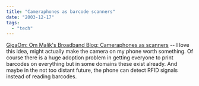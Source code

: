 ```yaml
---
title: "Cameraphones as barcode scanners"
date: "2003-12-17"
tags: 
  - "tech"
---
```


[GigaOm: Om Malik's Broadband Blog: Cameraphones as scanners](http://gigaom.com/archives/2003/12/cameraphones_as_scanners.html "GigaOm: Om Malik's Broadband Blog: Cameraphones as scanners") -- I love this idea, might actually make the camera on my phone worth something. Of course there is a huge adoption problem in getting everyone to print barcodes on everything but in some domains these exist already. And maybe in the not too distant future, the phone can detect RFID signals instead of reading barcodes.
